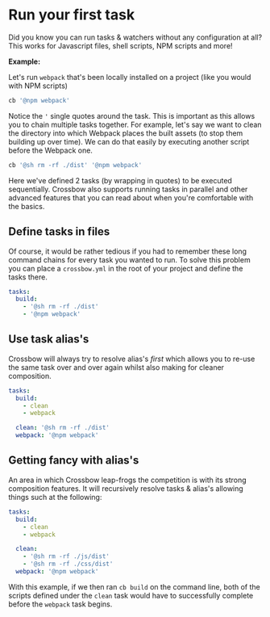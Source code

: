# Run your first task

Did you know you can run tasks & watchers without any configuration at all?
This works for Javascript files, shell scripts, NPM scripts and more!

**Example:**

Let's run  `webpack` that's been locally installed on a project (like
you would with NPM scripts)

```bash
cb '@npm webpack'
```

Notice the `'` single quotes around the task. This is important
as this allows you to chain multiple tasks together. For example,
let's say we want to clean the directory into which Webpack places
the built assets (to stop them building up over time). We can do
that easily by executing another script before the Webpack one.

```bash
cb '@sh rm -rf ./dist' '@npm webpack'
```

Here we've defined 2 tasks (by wrapping in quotes) to be executed sequentially.
Crossbow also supports running tasks in parallel and other advanced features
that you can read about when you're comfortable with the basics.

## Define tasks in files
Of course, it would be rather tedious if you had to remember these long command
chains for every task you wanted to run. To solve this problem you can place
a `crossbow.yml` in the root of your project and define the tasks there.

```yml
tasks:
  build:
    - '@sh rm -rf ./dist'
    - '@npm webpack'
```

## Use task alias's
Crossbow will always try to resolve alias's *first* which allows
you to re-use the same task over and over again whilst also making
for cleaner composition.

```yml
tasks:
  build:
    - clean
    - webpack

  clean: '@sh rm -rf ./dist'
  webpack: '@npm webpack'
```

## Getting fancy with alias's
An area in which Crossbow leap-frogs the competition is with its strong composition features. It will
 recursively resolve tasks & alias's allowing things such at the following:

```yml
tasks:
  build:
    - clean
    - webpack

  clean:
    - '@sh rm -rf ./js/dist'
    - '@sh rm -rf ./css/dist'
  webpack: '@npm webpack'
```
With this example, if we then ran `cb build` on the command line, both of the scripts
defined under the `clean` task would have to successfully complete before the `webpack`
task begins.